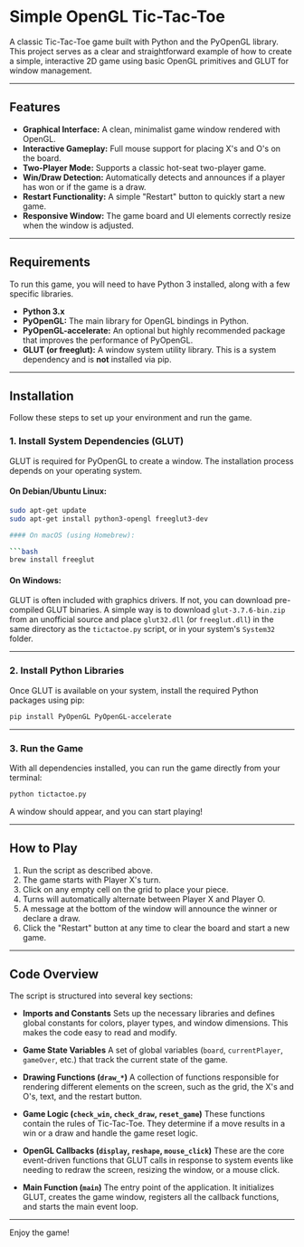 # Simple OpenGL Tic-Tac-Toe

A classic Tic-Tac-Toe game built with Python and the PyOpenGL library. This project serves as a clear and straightforward example of how to create a simple, interactive 2D game using basic OpenGL primitives and GLUT for window management.

---

## Features

- **Graphical Interface:** A clean, minimalist game window rendered with OpenGL.
- **Interactive Gameplay:** Full mouse support for placing X's and O's on the board.
- **Two-Player Mode:** Supports a classic hot-seat two-player game.
- **Win/Draw Detection:** Automatically detects and announces if a player has won or if the game is a draw.
- **Restart Functionality:** A simple "Restart" button to quickly start a new game.
- **Responsive Window:** The game board and UI elements correctly resize when the window is adjusted.

---

## Requirements

To run this game, you will need to have Python 3 installed, along with a few specific libraries.

- **Python 3.x**
- **PyOpenGL:** The main library for OpenGL bindings in Python.
- **PyOpenGL-accelerate:** An optional but highly recommended package that improves the performance of PyOpenGL.
- **GLUT (or freeglut):** A window system utility library. This is a system dependency and is **not** installed via pip.

---

## Installation

Follow these steps to set up your environment and run the game.

### 1. Install System Dependencies (GLUT)

GLUT is required for PyOpenGL to create a window. The installation process depends on your operating system.

#### On Debian/Ubuntu Linux:
```bash
sudo apt-get update
sudo apt-get install python3-opengl freeglut3-dev

#### On macOS (using Homebrew):

```bash
brew install freeglut
```

#### On Windows:

GLUT is often included with graphics drivers. If not, you can download pre-compiled GLUT binaries.
A simple way is to download `glut-3.7.6-bin.zip` from an unofficial source and place `glut32.dll` (or `freeglut.dll`) in the same directory as the `tictactoe.py` script, or in your system's `System32` folder.

---

### 2. Install Python Libraries

Once GLUT is available on your system, install the required Python packages using pip:

```bash
pip install PyOpenGL PyOpenGL-accelerate
```

---

### 3. Run the Game

With all dependencies installed, you can run the game directly from your terminal:

```bash
python tictactoe.py
```

A window should appear, and you can start playing!

---

## How to Play

1. Run the script as described above.
2. The game starts with Player X's turn.
3. Click on any empty cell on the grid to place your piece.
4. Turns will automatically alternate between Player X and Player O.
5. A message at the bottom of the window will announce the winner or declare a draw.
6. Click the "Restart" button at any time to clear the board and start a new game.

---

## Code Overview

The script is structured into several key sections:

* **Imports and Constants**
  Sets up the necessary libraries and defines global constants for colors, player types, and window dimensions. This makes the code easy to read and modify.

* **Game State Variables**
  A set of global variables (`board`, `currentPlayer`, `gameOver`, etc.) that track the current state of the game.

* **Drawing Functions (`draw_*`)**
  A collection of functions responsible for rendering different elements on the screen, such as the grid, the X's and O's, text, and the restart button.

* **Game Logic (`check_win`, `check_draw`, `reset_game`)**
  These functions contain the rules of Tic-Tac-Toe. They determine if a move results in a win or a draw and handle the game reset logic.

* **OpenGL Callbacks (`display`, `reshape`, `mouse_click`)**
  These are the core event-driven functions that GLUT calls in response to system events like needing to redraw the screen, resizing the window, or a mouse click.

* **Main Function (`main`)**
  The entry point of the application. It initializes GLUT, creates the game window, registers all the callback functions, and starts the main event loop.

---

Enjoy the game!

```
